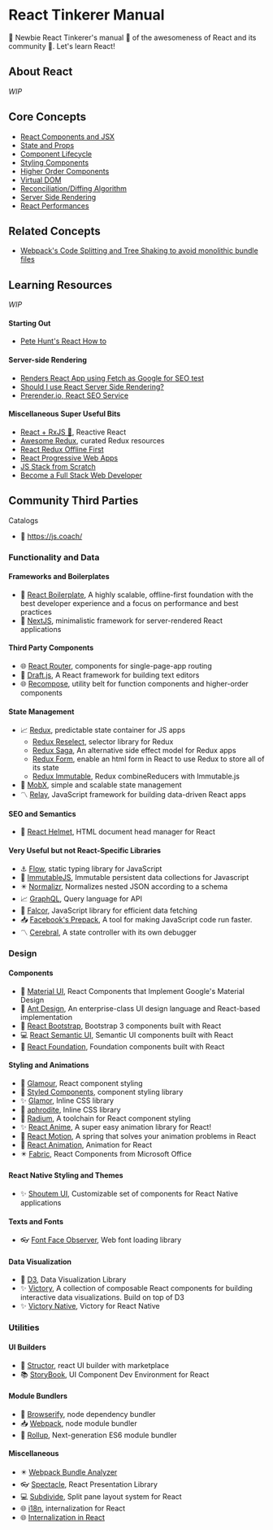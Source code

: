 # React Tinkerer Manual

🚀 Newbie React Tinkerer's manual 📗 of the awesomeness of React and its community 👱. Let's learn React!

## About React
*WIP*

## Core Concepts

- [React Components and JSX]()
- [State and Props]()
- [Component Lifecycle]()
- [Styling Components]()
- [Higher Order Components]()
- [Virtual DOM]()
- [Reconciliation/Diffing Algorithm]()
- [Server Side Rendering]()
- [React Performances]()

## Related Concepts
- [Webpack's Code Splitting and Tree Shaking to avoid monolithic bundle files]()

## Learning Resources
*WIP*

#### Starting Out

- [Pete Hunt's React How to](https://github.com/petehunt/react-howto)

#### Server-side Rendering
- [Renders React App using Fetch as Google for SEO test](https://medium.freecodecamp.com/using-fetch-as-google-for-seo-experiments-with-react-driven-websites-914e0fc3ab1)
- [Should I use React Server Side Rendering?](http://andrewhfarmer.com/server-side-render/)
- [Prerender.io, React SEO Service](https://prerender.io/)

#### Miscellaneous Super Useful Bits

- [React + RxJS 💓](https://hackernoon.com/what-happens-when-you-use-rxjs-in-react-11ae5163fc0a), Reactive React
- [Awesome Redux](https://github.com/xgrommx/awesome-redux), curated Redux resources
- [React Redux Offline First](https://hackernoon.com/introducing-redux-offline-offline-first-architecture-for-progressive-web-applications-and-react-68c5167ecfe0)
- [React Progressive Web Apps](https://medium.com/@addyosmani/progressive-web-apps-with-react-js-part-i-introduction-50679aef2b12)
- [JS Stack from Scratch](https://github.com/verekia/js-stack-from-scratch)
- [Become a Full Stack Web Developer](https://github.com/bmorelli25/Become-A-Full-Stack-Web-Developer)

## Community Third Parties

Catalogs
- 🔗 https://js.coach/

### Functionality and Data

#### Frameworks and Boilerplates

- 🎇 [React Boilerplate](https://github.com/react-boilerplate/react-boilerplate), A highly scalable, offline-first foundation with the best developer experience and a focus on performance and best practices
- 🔧 [NextJS](https://github.com/zeit/next.js/), minimalistic framework for server-rendered React applications

#### Third Party Components
- 🌐 [React Router](https://reacttraining.com/react-router/), components for single-page-app routing
- 📰 [Draft.js](https://github.com/facebook/draft-js), A React framework for building text editors
- 🌐 [Recompose](https://github.com/acdlite/recompose), utility belt for function components and higher-order components

#### State Management
- 📈 [Redux](https://github.com/reactjs/redux), predictable state container for JS apps
  - [Redux Reselect](https://github.com/reactjs/reselect), selector library for Redux
  - [Redux Saga](https://github.com/redux-saga/redux-saga), An alternative side effect model for Redux apps
  - [Redux Form](https://github.com/erikras/redux-form), enable an html form in React to use Redux to store all of its state
  - [Redux Immutable](https://github.com/gajus/redux-immutable), Redux combineReducers with Immutable.js
- 🔅 [MobX](https://github.com/mobxjs/mobx), simple and scalable state management
- 〽️ [Relay](https://github.com/facebook/relay), JavaScript framework for building data-driven React apps

#### SEO and Semantics

- 👒 [React Helmet](https://github.com/nfl/react-helmet), HTML document head manager for React

#### Very Useful but not React-Specific Libraries
- ⚓ [Flow](https://github.com/facebook/flow), static typing library for JavaScript
- 🎡 [ImmutableJS](https://github.com/facebook/immutable-js), Immutable persistent data collections for Javascript
- ✴️ [Normalizr](https://github.com/paularmstrong/normalizr), Normalizes nested JSON according to a schema
- 📈 [GraphQL](http://graphql.org/), Query language for API
- 📐 [Falcor](https://github.com/Netflix/falcor), JavaScript library for efficient data fetching
- 📥 [Facebook's Prepack](https://prepack.io/), A tool for making JavaScript code run faster.
- 〽️ [Cerebral](https://github.com/cerebral/cerebral), A state controller with its own debugger

### Design

#### Components

- 🎠 [Material UI](https://github.com/callemall/material-ui), React Components that Implement Google's Material Design
- 🐜 [Ant Design](https://github.com/ant-design/ant-design), An enterprise-class UI design language and React-based implementation
- 🔧 [React Bootstrap](https://github.com/react-bootstrap/react-bootstrap), Bootstrap 3 components built with React
- 💻 [React Semantic UI](https://github.com/Semantic-Org/Semantic-UI-React), Semantic UI components built with React
- 📑 [React Foundation](https://github.com/nordsoftware/react-foundation), Foundation components built with React

#### Styling and Animations
- 💄 [Glamour](https://github.com/paypal/glamorous), React component styling
- 💅 [Styled Components](https://github.com/styled-components/styled-components), component styling library
- ✨ [Glamor](https://github.com/threepointone/glamor), Inline CSS library
- 💍 [aphrodite](https://github.com/Khan/aphrodite), Inline CSS library
- 🔧 [Radium](https://github.com/FormidableLabs/radium), A toolchain for React component styling
- ✨ [React Anime](https://github.com/hyperfuse/react-anime), A super easy animation library for React!
- 🔧 [React Motion](https://github.com/chenglou/react-motion), A spring that solves your animation problems in React
- 🐜 [React Animation](https://github.com/chenglou/react-tween-state), Animation for React
- ✴️ [Fabric](http://dev.office.com/fabric), React Components from Microsoft Office

#### React Native Styling and Themes
- ✨ [Shoutem UI](https://github.com/shoutem/ui), Customizable set of components for React Native applications

#### Texts and Fonts
- 👓 [Font Face Observer](https://github.com/bramstein/fontfaceobserver), Web font loading library

#### Data Visualization
- 🔧 [D3](https://github.com/d3/d3), Data Visualization Library
- ✨ [Victory](https://github.com/FormidableLabs/victory), A collection of composable React components for building interactive data visualizations. Build on top of D3
- ✨ [Victory Native](https://github.com/FormidableLabs/victory-native), Victory for React Native

### Utilities

#### UI Builders
- 👷 [Structor](https://github.com/ipselon/structor),
react UI builder with marketplace
- 📚 [StoryBook](https://github.com/storybooks/storybook), UI Component Dev Environment for React

#### Module Bundlers
- 🌟 [Browserify](http://browserify.org/), node dependency bundler
- 📥 [Webpack](https://github.com/webpack), node module bundler
- 🐾 [Rollup](https://github.com/rollup/rollup), Next-generation ES6 module bundler

#### Miscellaneous
- ✴️ [Webpack Bundle Analyzer](https://github.com/th0r/webpack-bundle-analyzer)
- 👓 [Spectacle](https://github.com/FormidableLabs/spectacle), React Presentation Library
- 💻 [Subdivide](https://github.com/philholden/subdivide), Split pane layout system for React
- 🌐 [i18n](http://i18next.com/), internalization for React
- 🌐 [Internalization in React](https://medium.freecodecamp.com/internationalization-in-react-7264738274a0)
